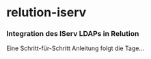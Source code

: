 # relution-iserv
### Integration des IServ LDAPs in Relution
Eine Schritt-für-Schritt Anleitung folgt die Tage...
